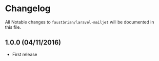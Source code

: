 # Changelog

All Notable changes to `faustbrian/laravel-mailjet` will be documented in this file.

## 1.0.0 (04/11/2016)
- First release
